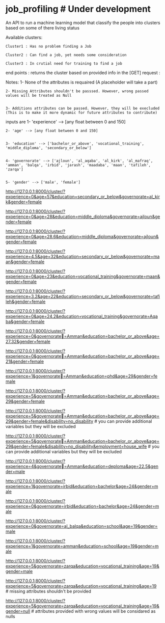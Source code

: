 # job_profiling # Under development

An API to run a machine learning model that classify the people into clusters based on some of there living status

Available clusters:

	Cluster1 : Has no problem finding a Job
	
	Cluster2 : Can find a job, yet needs some consideration
	
	Cluster3 : In crutial need for training to find a job

end points : returns the cluster based on provided info in the [GET] request :

Notes:
	1- None of the attributes is requaired (A placeholder will take a part)
	
	
	2- Missing Attributes shouldn't be passsed. However, wrong passed values will be treated as Null
	
	
	3- Additions attributes can be passed. However, they will be execluded (This is to make it more dynamic for future attributes to contribute)
	
	

inputs are 
	1- 'experience' --> [any float between 0 and 150]
	
	
	2- 'age' --> [any float between 0 and 150]
	
	
	3- 'education' --> ['bachelor_or_above', 'vocational_training', 'middle_diploma', 'secondary_or_below']	
	
	
	4- 'governorate' --> ['ajloun', 'al_aqaba', 'al_kirk', 'al_mafraq', 'amman', 'balqa', 'irbid', 'jarash', 'maadaba', 'maan', 'tafileh', 'zarqa']
	
	
	5- 'gender' --> ['male', 'female']

http://127.0.0.1:8000/cluster/?experience=0&age=57&education=secondary_or_below&governorate=al_kirk&gender=female


http://127.0.0.1:8000/cluster/?experience=0&age=28&education=middle_diploma&governorate=ajloun&gender=female


http://127.0.0.1:8000/cluster/?experience=0&age=28.6&education=middle_diploma&governorate=ajloun&gender=female


http://127.0.0.1:8000/cluster/?experience=4.5&age=32&education=secondary_or_below&governorate=maan&gender=female


http://127.0.0.1:8000/cluster/?experience=0&age=23&education=vocational_training&governorate=maan&gender=female


http://127.0.0.1:8000/cluster/?experience=3.2&age=22&education=secondary_or_below&governorate=tafileh&gender=female


http://127.0.0.1:8000/cluster/?experience=0&age=24.2&education=vocational_training&governorate=Aqaba&gender=female


http://127.0.0.1:8000/cluster/?experience=0&governorate=ِAmman&education=bachelor_or_above&age=27.32&gender=female


http://127.0.0.1:8000/cluster/?experience=0&governorate=ِAmman&education=bachelor_or_above&age=21&gender=female


http://127.0.0.1:8000/cluster/?experience=1&governorate=ِAmman&education=phd&age=29&gender=female


http://127.0.0.1:8000/cluster/?experience=5&governorate=ِAmman&education=bachelor_or_above&age=29&gender=female


http://127.0.0.1:8000/cluster/?experience=5&governorate=ِAmman&education=bachelor_or_above&age=29&gender=female&disability=no_disability # you can provide additional variables but they will be excluded


http://127.0.0.1:8000/cluster/?experience=5&governorate=ِAmman&education=bachelor_or_above&age=29&gender=female&disability=no_disability&employment=house_wife # you can provide additional variables but they will be excluded


http://127.0.0.1:8000/cluster/?experience=4&governorate=ِAmman&education=deploma&age=22.5&gender=male


http://127.0.0.1:8000/cluster/?experience=1&governorate=irbid&education=bachelor&age=24&gender=male


http://127.0.0.1:8000/cluster/?experience=0&governorate=irbid&education=bachelor&age=24&gender=male


http://127.0.0.1:8000/cluster/?experience=0&governorate=al_balqa&education=school&age=19&gender=male


http://127.0.0.1:8000/cluster/?experience=1&governorate=amman&education=school&age=19&gender=male


http://127.0.0.1:8000/cluster/?experience=5&governorate=zarqa&education=vocational_training&age=19&gender=male


http://127.0.0.1:8000/cluster/?experience=5&governorate=zarqa&education=vocational_training&age=19 # missing attributes shouldn't be provided


http://127.0.0.1:8000/cluster/?experience=5&governorate=zarqa&education=vocational_training&age=19&gender=null # attributes provided with wrong values will be considared as nulls














